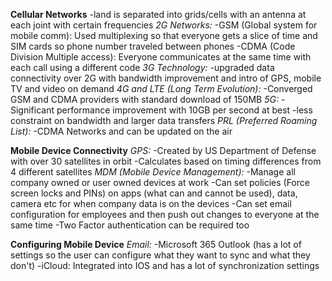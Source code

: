 **Cellular Networks**
-land is separated into grids/cells with an antenna at each joint with certain frequencies
*2G Networks:* 
	-GSM (Global system for mobile comm): Used multiplexing so that everyone gets a slice of time and SIM cards so phone number traveled between phones 
	-CDMA (Code Division Multiple access): Everyone communicates at the same time with each call using a different code
*3G Technology:*
	-upgraded data connectivity over 2G with bandwidth improvement and intro of GPS, mobile TV and video on demand
*4G and LTE (Long Term Evolution):*
	-Converged GSM and CDMA providers with standard download of 150MB
*5G:*
	-Significant performance improvement with 10GB per second at best
	-less constraint on bandwidth and larger data transfers
*PRL (Preferred Roaming List):*
	-CDMA Networks and can be updated on the air

**Mobile Device Connectivity**
*GPS:*
	-Created by US Department of Defense with over 30 satellites in orbit
	-Calculates based on timing differences from 4 different satellites 
*MDM (Mobile Device Management):*
	-Manage all company owned or user owned devices at work 
	-Can set policies (Force screen locks and PINs) on apps (what can and cannot be used), data, camera etc for when company data is on the devices
	-Can set email configuration for employees and then push out changes to everyone at the same time
	-Two Factor authentication can be required too

**Configuring Mobile Device**
*Email:*
	-Microsoft 365 Outlook (has a lot of settings so the user can configure what they want to sync and what they don't)
	-iCloud: Integrated into IOS and has a lot of synchronization settings